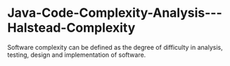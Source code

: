 # Java-Code-Complexity-Analysis---Halstead-Complexity
Software complexity can be defined as the degree of difficulty in analysis, testing, design and implementation of software.
